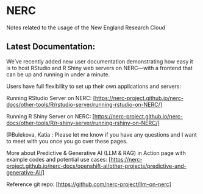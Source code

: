 # NERC
Notes related to the usage of the New England Research Cloud


## Latest Documentation:

We’ve recently added new user documentation demonstrating how easy it is to host RStudio and R Shiny web servers on NERC—with a frontend that can be up and running in under a minute.

Users have full flexibility to set up their own applications and servers:

Running RStudio Server on NERC: [https://nerc-project.github.io/nerc-docs/other-tools/R/rstudio-server/running-rstudio-on-NERC/]

Running R Shiny Server on NERC: [https://nerc-project.github.io/nerc-docs/other-tools/R/r-shiny-server/running-rshiny-on-NERC/]

@Bulekova, Katia : Please let me know if you have any questions and I want to meet with you once you go over these pages.

More about Predictive & Generative AI (LLM & RAG) in Action page with example codes and potential use cases: [https://nerc-project.github.io/nerc-docs/openshift-ai/other-projects/predictive-and-generative-AI/]

Reference git repo: [https://github.com/nerc-project/llm-on-nerc]
